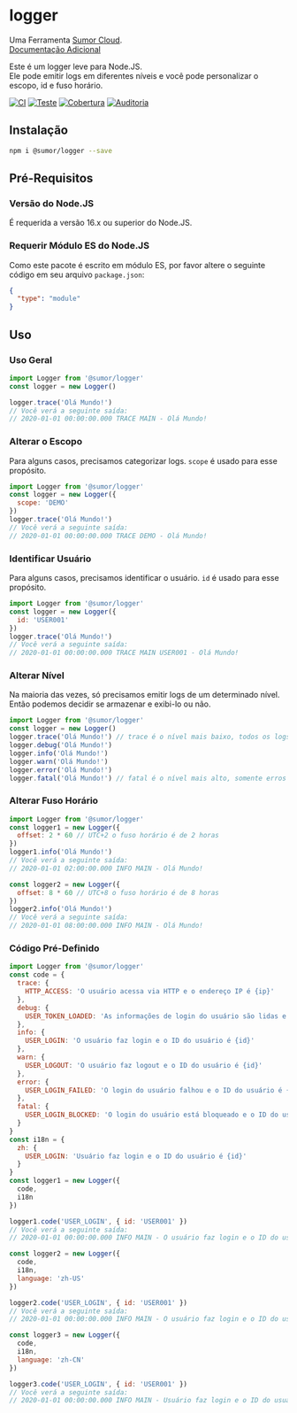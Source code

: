 # logger

Uma Ferramenta [Sumor Cloud](https://sumor.cloud).  
[Documentação Adicional](https://sumor.cloud)

Este é um logger leve para Node.JS.  
Ele pode emitir logs em diferentes níveis e você pode personalizar o escopo, id e fuso horário.

[![CI](https://github.com/sumor-cloud/logger/actions/workflows/ci.yml/badge.svg)](https://github.com/sumor-cloud/logger/actions/workflows/ci.yml)
[![Teste](https://github.com/sumor-cloud/logger/actions/workflows/ut.yml/badge.svg)](https://github.com/sumor-cloud/logger/actions/workflows/ut.yml)
[![Cobertura](https://github.com/sumor-cloud/logger/actions/workflows/coverage.yml/badge.svg)](https://github.com/sumor-cloud/logger/actions/workflows/coverage.yml)
[![Auditoria](https://github.com/sumor-cloud/logger/actions/workflows/audit.yml/badge.svg)](https://github.com/sumor-cloud/logger/actions/workflows/audit.yml)

## Instalação

```bash
npm i @sumor/logger --save
```

## Pré-Requisitos

### Versão do Node.JS

É requerida a versão 16.x ou superior do Node.JS.

### Requerir Módulo ES do Node.JS

Como este pacote é escrito em módulo ES, por favor altere o seguinte código em seu arquivo `package.json`:

```json
{
  "type": "module"
}
```

## Uso

### Uso Geral

```js
import Logger from '@sumor/logger'
const logger = new Logger()

logger.trace('Olá Mundo!')
// Você verá a seguinte saída:
// 2020-01-01 00:00:00.000 TRACE MAIN - Olá Mundo!
```

### Alterar o Escopo

Para alguns casos, precisamos categorizar logs. `scope` é usado para esse propósito.

```js
import Logger from '@sumor/logger'
const logger = new Logger({
  scope: 'DEMO'
})
logger.trace('Olá Mundo!')
// Você verá a seguinte saída:
// 2020-01-01 00:00:00.000 TRACE DEMO - Olá Mundo!
```

### Identificar Usuário

Para alguns casos, precisamos identificar o usuário. `id` é usado para esse propósito.

```js
import Logger from '@sumor/logger'
const logger = new Logger({
  id: 'USER001'
})
logger.trace('Olá Mundo!')
// Você verá a seguinte saída:
// 2020-01-01 00:00:00.000 TRACE MAIN USER001 - Olá Mundo!
```

### Alterar Nível

Na maioria das vezes, só precisamos emitir logs de um determinado nível. Então podemos decidir se armazenar e exibi-lo ou não.

```js
import Logger from '@sumor/logger'
const logger = new Logger()
logger.trace('Olá Mundo!') // trace é o nível mais baixo, todos os logs serão exibidos
logger.debug('Olá Mundo!')
logger.info('Olá Mundo!')
logger.warn('Olá Mundo!')
logger.error('Olá Mundo!')
logger.fatal('Olá Mundo!') // fatal é o nível mais alto, somente erros críticos serão exibidos
```

### Alterar Fuso Horário

```js
import Logger from '@sumor/logger'
const logger1 = new Logger({
  offset: 2 * 60 // UTC+2 o fuso horário é de 2 horas
})
logger1.info('Olá Mundo!')
// Você verá a seguinte saída:
// 2020-01-01 02:00:00.000 INFO MAIN - Olá Mundo!

const logger2 = new Logger({
  offset: 8 * 60 // UTC+8 o fuso horário é de 8 horas
})
logger2.info('Olá Mundo!')
// Você verá a seguinte saída:
// 2020-01-01 08:00:00.000 INFO MAIN - Olá Mundo!
```

### Código Pré-Definido

```js
import Logger from '@sumor/logger'
const code = {
  trace: {
    HTTP_ACCESS: 'O usuário acessa via HTTP e o endereço IP é {ip}'
  },
  debug: {
    USER_TOKEN_LOADED: 'As informações de login do usuário são lidas e o ID do usuário é {id}'
  },
  info: {
    USER_LOGIN: 'O usuário faz login e o ID do usuário é {id}'
  },
  warn: {
    USER_LOGOUT: 'O usuário faz logout e o ID do usuário é {id}'
  },
  error: {
    USER_LOGIN_FAILED: 'O login do usuário falhou e o ID do usuário é {id}'
  },
  fatal: {
    USER_LOGIN_BLOCKED: 'O login do usuário está bloqueado e o ID do usuário é {id}'
  }
}
const i18n = {
  zh: {
    USER_LOGIN: 'Usuário faz login e o ID do usuário é {id}'
  }
}
const logger1 = new Logger({
  code,
  i18n
})

logger1.code('USER_LOGIN', { id: 'USER001' })
// Você verá a seguinte saída:
// 2020-01-01 00:00:00.000 INFO MAIN - O usuário faz login e o ID do usuário é USER001

const logger2 = new Logger({
  code,
  i18n,
  language: 'zh-US'
})

logger2.code('USER_LOGIN', { id: 'USER001' })
// Você verá a seguinte saída:
// 2020-01-01 00:00:00.000 INFO MAIN - O usuário faz login e o ID do usuário é USER001

const logger3 = new Logger({
  code,
  i18n,
  language: 'zh-CN'
})

logger3.code('USER_LOGIN', { id: 'USER001' })
// Você verá a seguinte saída:
// 2020-01-01 00:00:00.000 INFO MAIN - Usuário faz login e o ID do usuário é USER001
```
